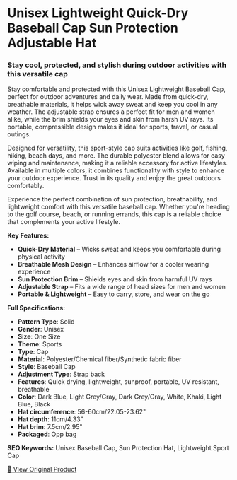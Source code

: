 # Unisex Lightweight Quick-Dry Baseball Cap Sun Protection Adjustable Hat

### Stay cool, protected, and stylish during outdoor activities with this versatile cap

Stay comfortable and protected with this Unisex Lightweight Baseball Cap, perfect for outdoor adventures and daily wear. Made from quick-dry, breathable materials, it helps wick away sweat and keep you cool in any weather. The adjustable strap ensures a perfect fit for men and women alike, while the brim shields your eyes and skin from harsh UV rays. Its portable, compressible design makes it ideal for sports, travel, or casual outings.

Designed for versatility, this sport-style cap suits activities like golf, fishing, hiking, beach days, and more. The durable polyester blend allows for easy wiping and maintenance, making it a reliable accessory for active lifestyles. Available in multiple colors, it combines functionality with style to enhance your outdoor experience. Trust in its quality and enjoy the great outdoors comfortably.

Experience the perfect combination of sun protection, breathability, and lightweight comfort with this versatile baseball cap. Whether you're heading to the golf course, beach, or running errands, this cap is a reliable choice that complements your active lifestyle.

**Key Features:**
- **Quick-Dry Material** – Wicks sweat and keeps you comfortable during physical activity
- **Breathable Mesh Design** – Enhances airflow for a cooler wearing experience
- **Sun Protection Brim** – Shields eyes and skin from harmful UV rays
- **Adjustable Strap** – Fits a wide range of head sizes for men and women
- **Portable & Lightweight** – Easy to carry, store, and wear on the go

**Full Specifications:**
- **Pattern Type**: Solid
- **Gender**: Unisex
- **Size**: One Size
- **Theme**: Sports
- **Type**: Cap
- **Material**: Polyester/Chemical fiber/Synthetic fabric fiber
- **Style**: Baseball Cap
- **Adjustment Type**: Strap back
- **Features**: Quick drying, lightweight, sunproof, portable, UV resistant, breathable
- **Color**: Dark Blue, Light Grey/Gray, Dark Grey/Gray, White, Khaki, Light Blue, Black
- **Hat circumference**: 56-60cm/22.05-23.62"
- **Hat depth**: 11cm/4.33"
- **Hat brim**: 7.5cm/2.95"
- **Packaged**: Opp bag

**SEO Keywords:** Unisex Baseball Cap, Sun Protection Hat, Lightweight Sport Cap

[🔗 View Original Product](https://www.ebay.com/itm/405569850371)
